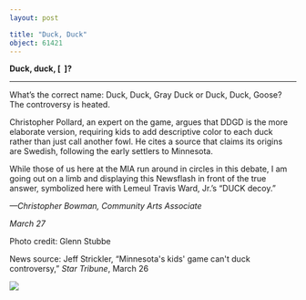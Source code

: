 ```yaml
---
layout: post

title: "Duck, Duck"
object: 61421
---
```

**Duck, duck, [  ]?**

****

What’s the correct name: Duck, Duck, Gray Duck or Duck, Duck, Goose? The controversy is heated.

Christopher Pollard, an expert on the game, argues that DDGD is the more elaborate version, requiring kids to add descriptive color to each duck rather than just call another fowl. He cites a source that claims its origins are Swedish, following the early settlers to Minnesota. 

While those of us here at the MIA run around in circles in this debate, I am going out on a limb and displaying this Newsflash in front of the true answer, symbolized here with Lemeul Travis Ward, Jr.’s “DUCK decoy.”

*—Christopher Bowman, Community Arts Associate*

*March 27*

Photo credit: Glenn Stubbe

News source: Jeff Strickler, “Minnesota's kids' game can't duck controversy,” *Star Tribune*, March 26

![]({{siteurl.base}}/images/14-03-27_L2002.110.1_DuckEDIT-1.jpeg)
